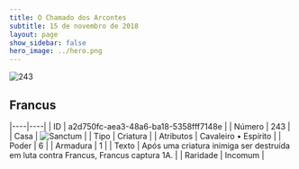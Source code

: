 ```yaml
---
title: O Chamado dos Arcontes
subtitle: 15 de novembro de 2018
layout: page
show_sidebar: false
hero_image: ../hero.png
---
```


![243](https://cdn.keyforgegame.com/media/card_front/pt/341_243_PFW5PH796X2W_pt.png)

## Francus

|----|----|
| ID | a2d750fc-aea3-48a6-ba18-5358fff7148e |
| Número | 243 |
| Casa | ![Sanctum](https://archonarcana.com/images/thumb/c/c7/Sanctum.png/22px-Sanctum.png "Santuário") |
| Tipo | Criatura |
| Atributos | Cavaleiro • Espírito |
| Poder | 6 |
| Armadura | 1 |
| Texto | Após uma criatura inimiga ser destruída em luta contra Francus, Francus captura 1A. |
| Raridade | Incomum |
